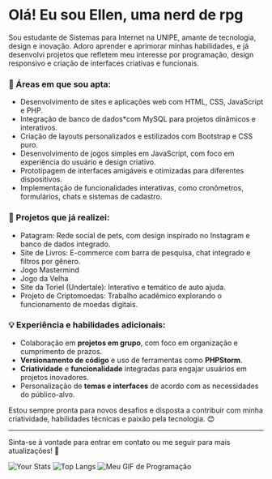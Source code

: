 # Olá! Eu sou Ellen, uma nerd de rpg

Sou estudante de Sistemas para Internet na UNIPE, amante de tecnologia, design e inovação. Adoro aprender e aprimorar minhas habilidades, e já desenvolvi projetos que refletem meu interesse por programação, design responsivo e criação de interfaces criativas e funcionais.

### 🌟 Áreas em que sou apta:
- Desenvolvimento de sites e aplicações web com HTML, CSS, JavaScript e PHP.
- Integração de banco de dados*com MySQL para projetos dinâmicos e interativos.
- Criação de layouts personalizados e estilizados com Bootstrap e CSS puro.
- Desenvolvimento de jogos simples em JavaScript, com foco em experiência do usuário e design criativo.
- Prototipagem de interfaces amigáveis e otimizadas para diferentes dispositivos.
- Implementação de funcionalidades interativas, como cronômetros, formulários, chats e sistemas de cadastro.

### 💼 Projetos que já realizei:
- Patagram: Rede social de pets, com design inspirado no Instagram e banco de dados integrado.
- Site de Livros: E-commerce com barra de pesquisa, chat integrado e filtros por gênero.
- Jogo Mastermind
- Jogo da Velha
- Site da Toriel (Undertale): Interativo e temático de auto ajuda.
- Projeto de Criptomoedas: Trabalho acadêmico explorando o funcionamento de moedas digitais.

### 💡 Experiência e habilidades adicionais:
- Colaboração em **projetos em grupo**, com foco em organização e cumprimento de prazos.
- **Versionamento de código** e uso de ferramentas como **PHPStorm**.
- **Criatividade** e **funcionalidade** integradas para engajar usuários em projetos inovadores.
- Personalização de **temas e interfaces** de acordo com as necessidades do público-alvo.

Estou sempre pronta para novos desafios e disposta a contribuir com minha criatividade, habilidades técnicas e paixão pela tecnologia. 😊

---

Sinta-se à vontade para entrar em contato ou me seguir para mais atualizações! 🚀


![Your Stats](https://github-readme-stats.vercel.app/api?username=GhoostSoul&show_icons=true&hide_title=true&hide=prs)
![Top Langs](https://github-readme-stats.vercel.app/api/top-langs/?username=GhoostSoul&layout=compact)
![Meu GIF de Programação](https://i.pinimg.com/originals/e0/57/24/e0572433212cdd6949bdc1ef01e8a428.gif)


